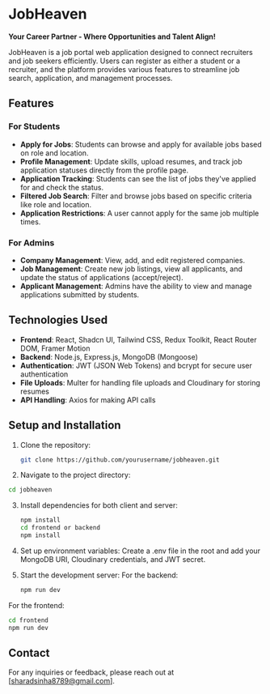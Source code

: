 # JobHeaven

**Your Career Partner - Where Opportunities and Talent Align!**

JobHeaven is a job portal web application designed to connect recruiters and job seekers efficiently. Users can register as either a student or a recruiter, and the platform provides various features to streamline job search, application, and management processes.

## Features

### For Students
- **Apply for Jobs**: Students can browse and apply for available jobs based on role and location.
- **Profile Management**: Update skills, upload resumes, and track job application statuses directly from the profile page.
- **Application Tracking**: Students can see the list of jobs they've applied for and check the status.
- **Filtered Job Search**: Filter and browse jobs based on specific criteria like role and location.
- **Application Restrictions**: A user cannot apply for the same job multiple times.

### For Admins
- **Company Management**: View, add, and edit registered companies.
- **Job Management**: Create new job listings, view all applicants, and update the status of applications (accept/reject).
- **Applicant Management**: Admins have the ability to view and manage applications submitted by students.

## Technologies Used

- **Frontend**: React, Shadcn UI, Tailwind CSS, Redux Toolkit, React Router DOM, Framer Motion
- **Backend**: Node.js, Express.js, MongoDB (Mongoose)
- **Authentication**: JWT (JSON Web Tokens) and bcrypt for secure user authentication
- **File Uploads**: Multer for handling file uploads and Cloudinary for storing resumes
- **API Handling**: Axios for making API calls

## Setup and Installation

1. Clone the repository:
   ```bash
   git clone https://github.com/yourusername/jobheaven.git
   ```

2. Navigate to the project directory:
  ```bash
  cd jobheaven
  ```

3. Install dependencies for both client and server:
   ```bash
   npm install
   cd frontend or backend
   npm install
   ```
4. Set up environment variables:
   Create a .env file in the root and add your MongoDB URI, Cloudinary credentials, and JWT secret.

5. Start the development server:
   For the backend:
   ```bash
   npm run dev
  For the frontend:
  ```bash
  cd frontend
  npm run dev
  ```

## Contact
For any inquiries or feedback, please reach out at [sharadsinha8789@gmail.com].


